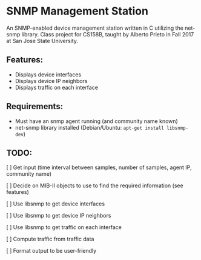 # SNMP Management Station
An SNMP-enabled device management station written in C utilizing the net-snmp library.
Class project for CS158B, taught by Alberto Prieto in Fall 2017 at San Jose State University.

## Features:
- Displays device interfaces
- Displays device IP neighbors
- Displays traffic on each interface

## Requirements:
- Must have an snmp agent running (and community name known)
- net-snmp library installed (Debian/Ubuntu: `apt-get install libsnmp-dev`)

## TODO:
[ ] Get input (time interval between samples, number of samples, agent IP, community name)

[ ] Decide on MIB-II objects to use to find the required information (see features)

[ ] Use libsnmp to get device interfaces

[ ] Use libsnmp to get device IP neighbors

[ ] Use libsnmp to get traffic on each interface

[ ] Compute traffic from traffic data

[ ] Format output to be user-friendly
